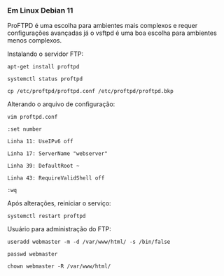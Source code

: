 ### Em Linux Debian 11

ProFTPD é uma escolha para ambientes mais complexos e requer configurações avançadas já o vsftpd é uma boa escolha para ambientes menos complexos.

Instalando o servidor FTP:

    apt-get install proftpd

    systemctl status proftpd

    cp /etc/proftpd/proftpd.conf /etc/proftpd/proftpd.bkp

Alterando o arquivo de configuração:

    vim proftpd.conf

    :set number

    Linha 11: UseIPv6 off

    Linha 17: ServerName "webserver"

    Linha 39: DefaultRoot ~

    Linha 43: RequireValidShell off

    :wq

Após alterações, reiniciar o serviço:

    systemctl restart proftpd

Usuário para administração do FTP:

    useradd webmaster -m -d /var/www/html/ -s /bin/false

    passwd webmaster

    chown webmaster -R /var/www/html/